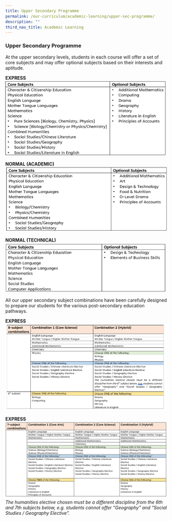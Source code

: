 ```yaml
---
title: Upper Secondary Programme
permalink: /our-curriculum/academic-learning/upper-sec-programme/
description: ""
third_nav_title: Academic Learning
---
```

### Upper Secondary Programme
At the upper secondary levels, students in each course will offer a set of core subjects and may offer optional subjects based on their interests and aptitude.

**EXPRESS**
![](/images/Upper%20Sec%20Academic%20Learning/express.png)

**NORMAL (ACADEMIC)**
![](/images/Upper%20Sec%20Academic%20Learning/normal_acad.png)


**NORMAL (TECHNICAL)**
![](/images/Upper%20Sec%20Academic%20Learning/normal_tech.png)

All our upper secondary subject combinations have been carefully designed to prepare our students for the various post-secondary education pathways. 


**EXPRESS**
![](/images/Upper%20Sec%20Academic%20Learning/express_combi_8.png)

**EXPRESS**
![](/images/Upper%20Sec%20Academic%20Learning/express_combi_7.png)
*The humanities elective chosen must be a different discipline from the 6th and 7th subjects below, e.g. students cannot offer “Geography” and “Social Studies / Geography Elective”.*




